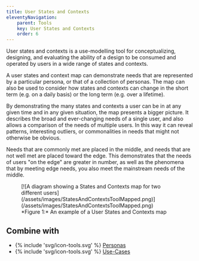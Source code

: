 ```yaml
---
title: User States and Contexts
eleventyNavigation:
    parent: Tools
    key: User States and Contexts
    order: 6
---
```


User states and contexts is a use-modelling tool for conceptualizing, designing, and evaluating the ability of a design to be consumed and operated by users in a wide range of states and contexts.

A user states and context map can demonstrate needs that are represented by a particular persona, or that of a collection of personas. The map can also be used to consider how states and contexts can change in the short term (e.g. on a daily basis) or the long term (e.g. over a lifetime).

By demonstrating the many states and contexts a user can be in at any given time and in any given situation, the map presents a bigger picture. It describes the broad and ever-changing needs of a single user, and also allows a comparison of the needs of multiple users. In this way it can reveal patterns, interesting outliers, or commonalities in needs that might not otherwise be obvious.

Needs that are commonly met are placed in the middle, and needs that are not well met are placed toward the edge. This demonstrates that the needs of users "on the edge" are greater in number, as well as the phenomena that by meeting edge needs, you also meet the mainstream needs of the middle.

<figure>
[![A diagram showing a States and Contexts map for two different users](/assets/images/StatesAndContextsToolMapped.png)](/assets/images/StatesAndContextsToolMapped.png)
<figcaption>
*Figure 1:* An example of a User States and Contexts map
</figcaption>
</figure>

## Combine with

* {% include 'svg/icon-tools.svg' %} [Personas](/tools/Personas.html)
* {% include 'svg/icon-tools.svg' %} [Use-Cases](/tools/UseCases.html)
